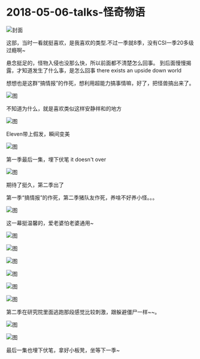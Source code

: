 
# 2018-05-06-talks-怪奇物语


![封面](http://image.linxingyang.net/image/note/2018-05-06-talks/gqwy.jpg)



这部，当时一看就挺喜欢，是我喜欢的类型.不过一季就8季，没有CSI一季20多级过瘾啊~


悬念挺足的，怪物入侵也没那么快，所以前面都不清楚怎么回事。
到后面慢慢揭露，才知道发生了什么事，是怎么回事
there exists an upside down world


想想也是这群“搞情报”的作死，想利用超能力搞事情嘛，好了，把怪兽搞出来了。

![图](http://image.linxingyang.net/image/note/2018-05-06-talks/13.png)


不知道为什么，就是喜欢类似这样安静祥和的地方

![图](http://image.linxingyang.net/image/note/2018-05-06-talks/03.png)



Eleven带上假发，瞬间变美

![图](http://image.linxingyang.net/image/note/2018-05-06-talks/01.png)



第一季最后一集，埋下伏笔 it doesn't over

![图](http://image.linxingyang.net/image/note/2018-05-06-talks/02.png)



期待了挺久，第二季出了

第一季“搞情报”的作死，第二季猪队友作死，养啥不好养小怪。。。

![图](http://image.linxingyang.net/image/note/2018-05-06-talks/04.png)


这一幕挺温馨的，爱老婆怕老婆通用~

![图](http://image.linxingyang.net/image/note/2018-05-06-talks/05.png)

![图](http://image.linxingyang.net/image/note/2018-05-06-talks/06.png)

![图](http://image.linxingyang.net/image/note/2018-05-06-talks/07.png)

![图](http://image.linxingyang.net/image/note/2018-05-06-talks/08.png)

![图](http://image.linxingyang.net/image/note/2018-05-06-talks/09.png)

![图](http://image.linxingyang.net/image/note/2018-05-06-talks/10.png)


第二季在研究院里面逃跑那段感觉比较刺激，跟躲避僵尸一样~~。

![图](http://image.linxingyang.net/image/note/2018-05-06-talks/11.png)

![图](http://image.linxingyang.net/image/note/2018-05-06-talks/12.png)


最后一集也埋下伏笔，拿好小板凳，坐等下一季~
